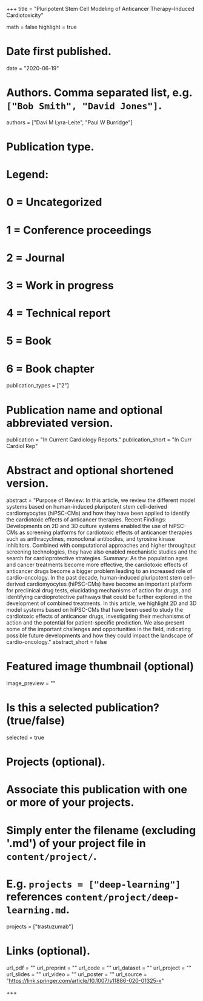 +++
title = "Pluripotent Stem Cell Modeling of Anticancer Therapy–Induced Cardiotoxicity"

math = false
highlight = true

# Date first published.
date = "2020-06-19"

# Authors. Comma separated list, e.g. `["Bob Smith", "David Jones"]`.
authors = ["Davi M Lyra-Leite", "Paul W Burridge"]

# Publication type.
# Legend:
# 0 = Uncategorized
# 1 = Conference proceedings
# 2 = Journal
# 3 = Work in progress
# 4 = Technical report
# 5 = Book
# 6 = Book chapter
publication_types = ["2"]

# Publication name and optional abbreviated version.
publication = "In Current Cardiology Reports."
publication_short = "In Curr Cardiol Rep"

# Abstract and optional shortened version.
abstract = "Purpose of Review: In this article, we review the different model systems based on human-induced pluripotent stem cell–derived cardiomyocytes (hiPSC-CMs) and how they have been applied to identify the cardiotoxic effects of anticancer therapies. Recent Findings: Developments on 2D and 3D culture systems enabled the use of hiPSC-CMs as screening platforms for cardiotoxic effects of anticancer therapies such as anthracyclines, monoclonal antibodies, and tyrosine kinase inhibitors. Combined with computational approaches and higher throughput screening technologies, they have also enabled mechanistic studies and the search for cardioprotective strategies. Summary: As the population ages and cancer treatments become more effective, the cardiotoxic effects of anticancer drugs become a bigger problem leading to an increased role of cardio-oncology. In the past decade, human-induced pluripotent stem cell–derived cardiomyocytes (hiPSC-CMs) have become an important platform for preclinical drug tests, elucidating mechanisms of action for drugs, and identifying cardioprotective pathways that could be further explored in the development of combined treatments. In this article, we highlight 2D and 3D model systems based on hiPSC-CMs that have been used to study the cardiotoxic effects of anticancer drugs, investigating their mechanisms of action and the potential for patient-specific prediction. We also present some of the important challenges and opportunities in the field, indicating possible future developments and how they could impact the landscape of cardio-oncology."
abstract_short = false

# Featured image thumbnail (optional)
image_preview = ""

# Is this a selected publication? (true/false)
selected = true

# Projects (optional).
#   Associate this publication with one or more of your projects.
#   Simply enter the filename (excluding '.md') of your project file in `content/project/`.
#   E.g. `projects = ["deep-learning"]` references `content/project/deep-learning.md`.
projects = ["trastuzumab"]

# Links (optional).
url_pdf = ""
url_preprint = ""
url_code = ""
url_dataset = ""
url_project = ""
url_slides = ""
url_video = ""
url_poster = ""
url_source = "https://link.springer.com/article/10.1007/s11886-020-01325-x"

+++
